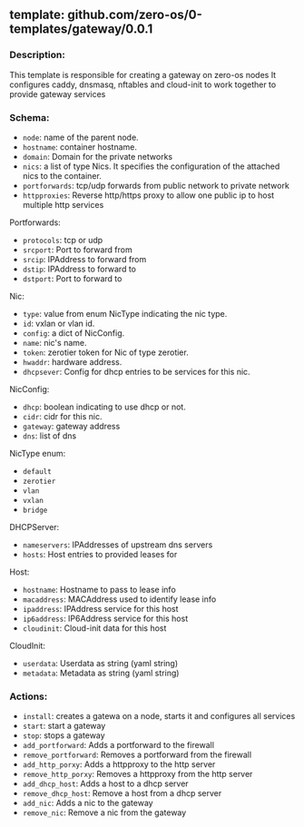 ## template: github.com/zero-os/0-templates/gateway/0.0.1

### Description:
This template is responsible for creating a gateway on zero-os nodes
It configures caddy, dnsmasq, nftables and cloud-init to work together to provide gateway services

### Schema:

- `node`: name of the parent node.
- `hostname`: container hostname.
- `domain`: Domain for the private networks
- `nics`: a list of type Nics. It specifies the configuration of the attached nics to the container.
- `portforwards`: tcp/udp forwards from public network to private network
- `httpproxies`: Reverse http/https proxy to allow one public ip to host multiple http services

Portforwards:
- `protocols`: tcp or udp
- `srcport`: Port to forward from
- `srcip`: IPAddress to forward from
- `dstip`: IPAddress to forward to
- `dstport`: Port to forward to

Nic:
- `type`: value from enum NicType indicating the nic type. 
- `id`: vxlan or vlan id.
- `config`: a dict of NicConfig.
- `name`: nic's name.
- `token`: zerotier token for Nic of type zerotier.
- `hwaddr`: hardware address.
- `dhcpsever`: Config for dhcp entries to be services for this nic.

NicConfig:
- `dhcp`: boolean indicating to use dhcp or not.
- `cidr`: cidr for this nic.
- `gateway`: gateway address
- `dns`: list of dns

NicType enum:
- `default`
- `zerotier`
- `vlan`
- `vxlan`
- `bridge`

DHCPServer:
- `nameservers`: IPAddresses of upstream dns servers
- `hosts`: Host entries to provided leases for

Host:
- `hostname`: Hostname to pass to lease info
- `macaddress`: MACAddress used to identify lease info
- `ipaddress`: IPAddress service for this host
- `ip6address`: IP6Address service for this host
- `cloudinit`: Cloud-init data for this host

CloudInit:
- `userdata`: Userdata as string (yaml string)
- `metadata`: Metadata as string (yaml string)

### Actions:
- `install`: creates a gatewa on a node, starts it and configures all services
- `start`: start a gateway
- `stop`: stops a gateway
- `add_portforward`: Adds a portforward to the firewall
- `remove_portforward`: Removes a portforward from the firewall
- `add_http_porxy`: Adds a httpproxy to the http server
- `remove_http_porxy`: Removes a httpproxy from the http server
- `add_dhcp_host`: Adds a host to a dhcp server
- `remove_dhcp_host`: Remove a host from a dhcp server
- `add_nic`: Adds a nic to the gateway
- `remove_nic`: Remove a nic from the gateway
